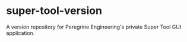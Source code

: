 # super-tool-version
A version repository for Peregrine Engineering's private Super Tool GUI application.
